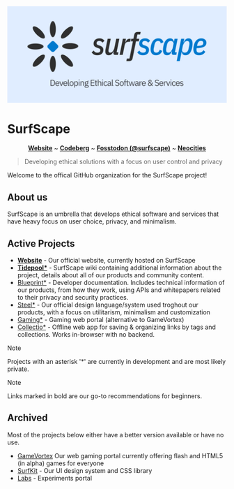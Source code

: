 [![SurfScape banner](banner.png)](https://github.com/surfscape)

# SurfScape

<p align="center"><b><a href="https://surfscape.neocities.org/">Website</a></b> ~ <b><a href="https://codeberg.org/SurfScape">Codeberg</a></b> ~ <b><a href="https://fosstodon.org/@surfscape">Fosstodon (@surfscape)</a></b> ~ <b><a href="https://neocities.org/site/surfscape">Neocities</a></b></p>

> Developing ethical solutions with a focus on user control and privacy

Welcome to the offical GitHub organization for the SurfScape project!

## About us

SurfScape is an umbrella that develops ethical software and services that have heavy focus on user choice, privacy, and minimalism.

## Active Projects

- **[Website](https://github.com/surfscape/web-portal)** - Our official website, currently hosted on SurfScape
- **[Tidepool*](https://github.com/surfscape/tidepool)** - SurfScape wiki containing additional information about the project, details about all of our products and community content.
- [Blueprint*](https://github.com/surfscape/blueprint) - Developer documentation. Includes technical information of our products, from how they work, using APIs and whitepapers related to their privacy and security practices.
- [Steel*](https://github.com/surfscape/steel) - Our official design language/system used troghout our products, with a focus on utilitarism, minimalism and customization
- [Gaming*](https://github.com/surfscape/gaming) - Gaming web portal (alternative to GameVortex)
- [Collectio*](https://github.com/surfscape/collectio) - Offline web app for saving & organizing links by tags and collections. Works in-browser with no backend.

> [!NOTE]
> Projects with an asterisk '*' are currently in development and are most likely private.

> [!NOTE]
> Links marked in bold are our go-to recommendations for beginners.

## Archived

Most of the projects below either have a better version available or have no use.

- [GameVortex](https://github.com/surfscape/gamevortex) Our web gaming portal currently offering flash and HTML5 (in alpha) games for everyone
- [SurfKit](https://github.com/surfscape/surfkit) - Our UI design system and CSS library
- [Labs](https://github.com/surfscape/labs) - Experiments portal
